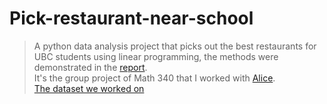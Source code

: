 # Pick-restaurant-near-school
> A python data analysis project that picks out the best restaurants for UBC students using linear programming, the methods were demonstrated in the [report](https://github.com/qiandexin2001/Pick-restaurant-near-school/blob/main/Report.pdf). \
> It's the group project of Math 340 that I worked with [Alice](https://ca.linkedin.com/in/alice-duan-ab5433238/en?trk=people-guest_people_search-card).\
> [The dataset we worked on](https://www.kaggle.com/datasets/banaveenkumar/vancouver-restaurent-dataset)
